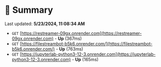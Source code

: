 # 📖 Summary
Last updated: **5/23/2024, 11:08:34 AM**

- `GET` [https://restreamer-09gx.onrender.com](https://restreamer-09gx.onrender.com) - **Up** (367ms)
- `GET` [https://filestreambot-b5k6.onrender.com/](https://filestreambot-b5k6.onrender.com/) - **Up** (763ms)
- `GET` [https://jupyterlab-python3-12-3.onrender.com](https://jupyterlab-python3-12-3.onrender.com) - **Up** (165ms)
